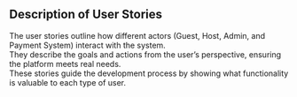 ## Description of User Stories

The user stories outline how different actors (Guest, Host, Admin, and Payment System) interact with the system.  
They describe the goals and actions from the user’s perspective, ensuring the platform meets real needs.  
These stories guide the development process by showing what functionality is valuable to each type of user.
